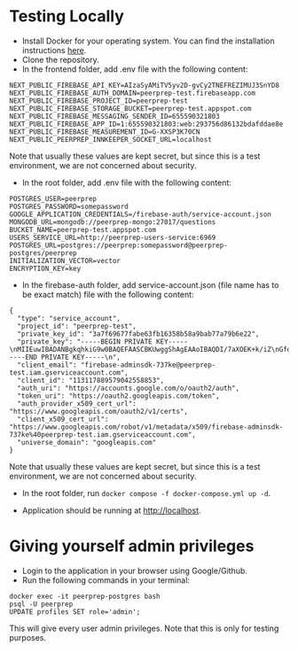 # Testing Locally

- Install Docker for your operating system. You can find the installation instructions [here](https://docs.docker.com/get-docker/).
- Clone the repository.
- In the frontend folder, add .env file with the following content:

```
NEXT_PUBLIC_FIREBASE_API_KEY=AIzaSyAMiTV5yv2D-gvCy2TNEFREZIMUJ3SnYD8
NEXT_PUBLIC_FIREBASE_AUTH_DOMAIN=peerprep-test.firebaseapp.com
NEXT_PUBLIC_FIREBASE_PROJECT_ID=peerprep-test
NEXT_PUBLIC_FIREBASE_STORAGE_BUCKET=peerprep-test.appspot.com
NEXT_PUBLIC_FIREBASE_MESSAGING_SENDER_ID=655590321803
NEXT_PUBLIC_FIREBASE_APP_ID=1:655590321803:web:293756d86132bdafddae8e
NEXT_PUBLIC_FIREBASE_MEASUREMENT_ID=G-XXSP3K70CN
NEXT_PUBLIC_PEERPREP_INNKEEPER_SOCKET_URL=localhost
```

Note that usually these values are kept secret, but since this is a test environment, we are not concerned about security.

- In the root folder, add .env file with the following content:

```
POSTGRES_USER=peerprep
POSTGRES_PASSWORD=somepassword
GOOGLE_APPLICATION_CREDENTIALS=/firebase-auth/service-account.json
MONGODB_URL=mongodb://peerprep-mongo:27017/questions
BUCKET_NAME=peerprep-test.appspot.com
USERS_SERVICE_URL=http://peerprep-users-service:6969
POSTGRES_URL=postgres://peerprep:somepassword@peerprep-postgres/peerprep
INITIALIZATION_VECTOR=vector
ENCRYPTION_KEY=key
```

- In the firebase-auth folder, add service-account.json (file name has to be exact match) file with the following content:

```
{
  "type": "service_account",
  "project_id": "peerprep-test",
  "private_key_id": "3a7f69677fabe63fb16358b58a9bab77a79b6e22",
  "private_key": "-----BEGIN PRIVATE KEY-----\nMIIEuwIBADANBgkqhkiG9w0BAQEFAASCBKUwggShAgEAAoIBAQDI/7aXOEK+k/iZ\nGfo4K2WKeV2u8QSuE9RfN9oVff5fgTUHdYNK9KXF+JRAfxqf2ZJkh3hdS4ipvSxp\n1HGZQ+l9Qu4XTpQRABv+9zhhI0NQr/xk/zZzR92lVlDP/UeXqkthnhd4dKo+MId1\nl2JAeOWQaCEyDtGi0pIFnwW9k4K8Myo/hjWwE+wV4SdgY2kjBUprYsv9iAllUELn\nsr8hxXmko6YMtnF0H4GI1cD/z8GLwRsD6Y/ZUBRK8oDQFVdKHe2U5DvPqCfZ1bxb\nDfX+Jx/7+pKeWbAqFJB9s6YSJ1imQzQYuYLip2fLE2BSpUXMvlI8CxTuoxAuXHSM\nEMbMbVMnAgMBAAECggEAPuR4oy+Y/t35IxrURyAZGS+ppzRGNRwCTzsAM8plPkgF\nKkzUZK9RcbU62kWLNKpVGryi5npcjFQjoge19fGgjS/UpRlSzlD88ZY0n3xzszsl\n3ApZZM//ZB0ykyoa7TN9e9GGYYwLuwLfV+Wi+i56EmnqvSmS4gJGa5jbKHsQJMfF\nGArs6w/M0AJKDBvT0+KWHUypPYGQao1/1tBWZmXGGfOIeWJ4V+FsWHzISV6bDQ5d\njcPDJwwWD8HVLd8Y8UuJvU2WP4ydpQ6iAVW+3Cy/kEHcaaMUN3IrhisSzd/DURR0\nppVgOJUmrfXTFHHI6OlRlDJ0D7h2GNGD2SSN96JHdQKBgQD57A9o1o5XZRIkEufa\nsY1+dihZpA8L1I3eqhkEH/FDhViO6iQEOIMK8MvSvzIsmKCLc7Wyy5Ai5WAHAAIj\nkKI2/ErKjv7GA5k+B+AhFL+O6acpFwiDIvGIhq4CKFZ/70AMWMXt37nqMSCsiRw4\nNXCXXeSiujNBQvL5a/jc+LbY1QKBgQDN4xJePjOIRYifPVrmQ7Ju75ttTDYCZsiQ\n8P29/nzDF+BRJGuXxGZMnKGZiP3zrm379xP5e1etL940IbQT1GR2MAsIQwEKlC/i\nTV1a8g+NdrQA/Sb4Ru5DI/AMwNr/8OvmtvgSjK0SGgBFkGLRH4F7WyNXNNLOtclJ\nQbUXAor6CwJ/Q1xcyuUJeITFXvO5ijhQ6sTuGzsc0xN3KYyvMW1qmchXFi4Fhx20\nND6ysRrXay24F94YGxjCwKUSPNDDwtI45pkZj377LGPL6ew1fLUa7GoNpAWRRccl\nUqb6P5qftdvGZ42Fy5eBhJ25MMfD02KT9jhYZ4PITM6+rntrmCNxJQKBgEsnr4XN\naNw+nZ+bMvpJDfJm7rKYFkMMJ/yYq9dV9U72AUE9bTUKUVl395lnI2R3cNiAGb+B\nIcErbw5Smzx91Go8IVrTsqac71nJaeGP6NN32D9gKYCJy+GgVbkiEQ9Kb6JZefaz\neV3ZNe4uxZOWz5oq65yiwK0KOL7QCH2sxPR/AoGBAN+QhUp2XEZjLwlx8pSjwRGn\nUJfhU3eeqhGMF+DOf7BaYUYTEvQVA45gGQQJdiN+ncnrtO35/vLZ43jvOKeu+ens\nc+Tq3i1Sga73ifMazmJShml/NQGch8J0SFA88VnmYXsj8y27gmOJuLT9h+DIlK9L\nTk7APwYR9tLFOY1wVT71\n-----END PRIVATE KEY-----\n",
  "client_email": "firebase-adminsdk-737ke@peerprep-test.iam.gserviceaccount.com",
  "client_id": "113117889579042558853",
  "auth_uri": "https://accounts.google.com/o/oauth2/auth",
  "token_uri": "https://oauth2.googleapis.com/token",
  "auth_provider_x509_cert_url": "https://www.googleapis.com/oauth2/v1/certs",
  "client_x509_cert_url": "https://www.googleapis.com/robot/v1/metadata/x509/firebase-adminsdk-737ke%40peerprep-test.iam.gserviceaccount.com",
  "universe_domain": "googleapis.com"
}
```

Note that usually these values are kept secret, but since this is a test environment, we are not concerned about security.

- In the root folder, run `docker compose -f docker-compose.yml up -d`.

- Application should be running at [http://localhost](http://localhost).

# Giving yourself admin privileges

- Login to the application in your browser using Google/Github.
- Run the following commands in your terminal:

```
docker exec -it peerprep-postgres bash
psql -U peerprep
UPDATE profiles SET role='admin';
```

This will give every user admin privileges. Note that this is only for testing purposes.
